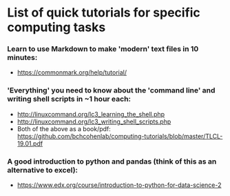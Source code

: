 # List of quick tutorials for specific computing tasks

### Learn to use Markdown to make 'modern' text files in 10 minutes:
- https://commonmark.org/help/tutorial/

### 'Everything' you need to know about the 'command line' and writing shell scripts in ~1 hour each:
- http://linuxcommand.org/lc3_learning_the_shell.php
- http://linuxcommand.org/lc3_writing_shell_scripts.php
- Both of the above as a book/pdf: https://github.com/bchcohenlab/computing-tutorials/blob/master/TLCL-19.01.pdf

### A good introduction to python and pandas (think of this as an alternative to excel):
- https://www.edx.org/course/introduction-to-python-for-data-science-2
